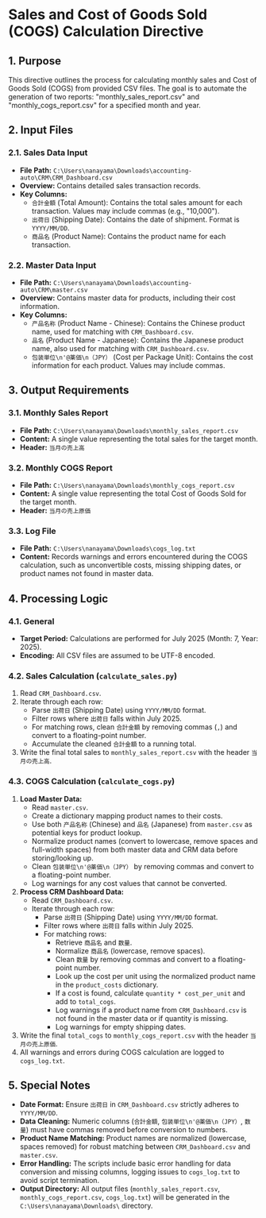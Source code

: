 # Sales and Cost of Goods Sold (COGS) Calculation Directive

## 1. Purpose
This directive outlines the process for calculating monthly sales and Cost of Goods Sold (COGS) from provided CSV files. The goal is to automate the generation of two reports: "monthly_sales_report.csv" and "monthly_cogs_report.csv" for a specified month and year.

## 2. Input Files

### 2.1. Sales Data Input
*   **File Path:** `C:\Users\nanayama\Downloads\accounting-auto\CRM\CRM_Dashboard.csv`
*   **Overview:** Contains detailed sales transaction records.
*   **Key Columns:**
    *   `合計金額` (Total Amount): Contains the total sales amount for each transaction. Values may include commas (e.g., "10,000").
    *   `出荷日` (Shipping Date): Contains the date of shipment. Format is `YYYY/MM/DD`.
    *   `商品名` (Product Name): Contains the product name for each transaction.

### 2.2. Master Data Input
*   **File Path:** `C:\Users\nanayama\Downloads\accounting-auto\CRM\master.csv`
*   **Overview:** Contains master data for products, including their cost information.
*   **Key Columns:**
    *   `产品名称` (Product Name - Chinese): Contains the Chinese product name, used for matching with `CRM_Dashboard.csv`.
    *   `品名` (Product Name - Japanese): Contains the Japanese product name, also used for matching with `CRM_Dashboard.csv`.
    *   `包装単位\n'@薬価\n（JPY）` (Cost per Package Unit): Contains the cost information for each product. Values may include commas.

## 3. Output Requirements

### 3.1. Monthly Sales Report
*   **File Path:** `C:\Users\nanayama\Downloads\monthly_sales_report.csv`
*   **Content:** A single value representing the total sales for the target month.
*   **Header:** `当月の売上高`

### 3.2. Monthly COGS Report
*   **File Path:** `C:\Users\nanayama\Downloads\monthly_cogs_report.csv`
*   **Content:** A single value representing the total Cost of Goods Sold for the target month.
*   **Header:** `当月の売上原価`

### 3.3. Log File
*   **File Path:** `C:\Users\nanayama\Downloads\cogs_log.txt`
*   **Content:** Records warnings and errors encountered during the COGS calculation, such as unconvertible costs, missing shipping dates, or product names not found in master data.

## 4. Processing Logic

### 4.1. General
*   **Target Period:** Calculations are performed for July 2025 (Month: 7, Year: 2025).
*   **Encoding:** All CSV files are assumed to be UTF-8 encoded.

### 4.2. Sales Calculation (`calculate_sales.py`)
1.  Read `CRM_Dashboard.csv`.
2.  Iterate through each row:
    *   Parse `出荷日` (Shipping Date) using `YYYY/MM/DD` format.
    *   Filter rows where `出荷日` falls within July 2025.
    *   For matching rows, clean `合計金額` by removing commas (`,`) and convert to a floating-point number.
    *   Accumulate the cleaned `合計金額` to a running total.
3.  Write the final total sales to `monthly_sales_report.csv` with the header `当月の売上高`.

### 4.3. COGS Calculation (`calculate_cogs.py`)
1.  **Load Master Data:**
    *   Read `master.csv`.
    *   Create a dictionary mapping product names to their costs.
    *   Use both `产品名称` (Chinese) and `品名` (Japanese) from `master.csv` as potential keys for product lookup.
    *   Normalize product names (convert to lowercase, remove spaces and full-width spaces) from both master data and CRM data before storing/looking up.
    *   Clean `包装単位\n'@薬価\n（JPY）` by removing commas and convert to a floating-point number.
    *   Log warnings for any cost values that cannot be converted.
2.  **Process CRM Dashboard Data:**
    *   Read `CRM_Dashboard.csv`.
    *   Iterate through each row:
        *   Parse `出荷日` (Shipping Date) using `YYYY/MM/DD` format.
        *   Filter rows where `出荷日` falls within July 2025.
        *   For matching rows:
            *   Retrieve `商品名` and `数量`.
            *   Normalize `商品名` (lowercase, remove spaces).
            *   Clean `数量` by removing commas and convert to a floating-point number.
            *   Look up the cost per unit using the normalized product name in the `product_costs` dictionary.
            *   If a cost is found, calculate `quantity * cost_per_unit` and add to `total_cogs`.
            *   Log warnings if a product name from `CRM_Dashboard.csv` is not found in the master data or if quantity is missing.
            *   Log warnings for empty shipping dates.
3.  Write the final `total_cogs` to `monthly_cogs_report.csv` with the header `当月の売上原価`.
4.  All warnings and errors during COGS calculation are logged to `cogs_log.txt`.

## 5. Special Notes
*   **Date Format:** Ensure `出荷日` in `CRM_Dashboard.csv` strictly adheres to `YYYY/MM/DD`.
*   **Data Cleaning:** Numeric columns (`合計金額`, `包装単位\n'@薬価\n（JPY）`, `数量`) must have commas removed before conversion to numbers.
*   **Product Name Matching:** Product names are normalized (lowercase, spaces removed) for robust matching between `CRM_Dashboard.csv` and `master.csv`.
*   **Error Handling:** The scripts include basic error handling for data conversion and missing columns, logging issues to `cogs_log.txt` to avoid script termination.
*   **Output Directory:** All output files (`monthly_sales_report.csv`, `monthly_cogs_report.csv`, `cogs_log.txt`) will be generated in the `C:\Users\nanayama\Downloads\` directory.
